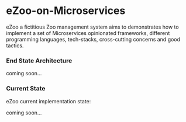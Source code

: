 # eZoo-on-Microservices
eZoo a fictitious Zoo management system aims to demonstrates how to implement a set of Microservices opinionated frameworks, different programming languages, tech-stacks, cross-cutting concerns and good tactics. 

### End State Architecture  

coming soon...

### Current State  

eZoo current implementation state:  

coming soon...
